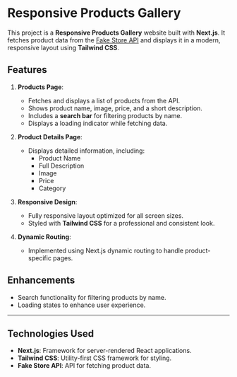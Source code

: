 # Responsive Products Gallery

This project is a **Responsive Products Gallery** website built with **Next.js**. It fetches product data from the [Fake Store API](https://fakestoreapi.com/products) and displays it in a modern, responsive layout using **Tailwind CSS**.

## Features

1. **Products Page**:
   - Fetches and displays a list of products from the API.
   - Shows product name, image, price, and a short description.
   - Includes a **search bar** for filtering products by name.
   - Displays a loading indicator while fetching data.

2. **Product Details Page**:
   - Displays detailed information, including:
     - Product Name
     - Full Description
     - Image
     - Price
     - Category

3. **Responsive Design**:
   - Fully responsive layout optimized for all screen sizes.
   - Styled with **Tailwind CSS** for a professional and consistent look.

4. **Dynamic Routing**:
   - Implemented using Next.js dynamic routing to handle product-specific pages.

## Enhancements
- Search functionality for filtering products by name.
- Loading states to enhance user experience.

---

## Technologies Used

- **Next.js**: Framework for server-rendered React applications.
- **Tailwind CSS**: Utility-first CSS framework for styling.
- **Fake Store API**: API for fetching product data.

